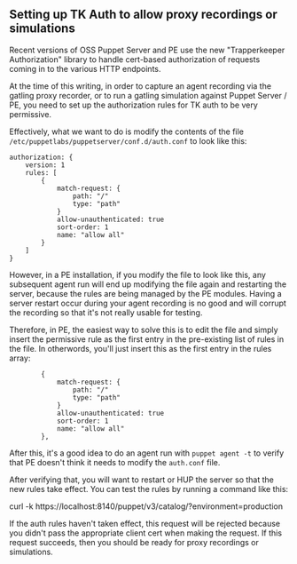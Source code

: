 ## Setting up TK Auth to allow proxy recordings or simulations

Recent versions of OSS Puppet Server and PE use the new "Trapperkeeper Authorization" library to handle cert-based authorization of requests coming in to the various HTTP endpoints.

At the time of this writing, in order to capture an agent recording via the gatling proxy recorder, or to run a gatling simulation against Puppet Server / PE, you need to set up the authorization rules for TK auth to be very permissive.

Effectively, what we want to do is modify the contents of the file `/etc/puppetlabs/puppetserver/conf.d/auth.conf` to look like this:

```
authorization: {
    version: 1
    rules: [
        {
            match-request: {
                path: "/"
                type: "path"
            }
            allow-unauthenticated: true
            sort-order: 1
            name: "allow all"
        }
    ]
}
```

However, in a PE installation, if you modify the file to look like this, any subsequent agent run will end up modifying the file again and restarting the server, because the rules are being managed by the PE modules.  Having a server restart occur during your agent recording is no good and will corrupt the recording so that it's not really usable for testing.

Therefore, in PE, the easiest way to solve this is to edit the file and simply insert the permissive rule as the first entry in the pre-existing list of rules in the file.  In otherwords, you'll just insert this as the first entry in the rules array:


```
        {
            match-request: {
                path: "/"
                type: "path"
            }
            allow-unauthenticated: true
            sort-order: 1
            name: "allow all"
        },
```

After this, it's a good idea to do an agent run with `puppet agent -t` to verify that PE doesn't think it needs to modify the `auth.conf` file.

After verifying that, you will want to restart or HUP the server so that the new rules take effect.  You can test the rules by running a command like this:

   curl -k https://localhost:8140/puppet/v3/catalog/<certname-of-this-server>\?environment=production

If the auth rules haven't taken effect, this request will be rejected because you didn't pass the appropriate client cert when making the request.  If this request succeeds, then you should be ready for proxy recordings or simulations.
